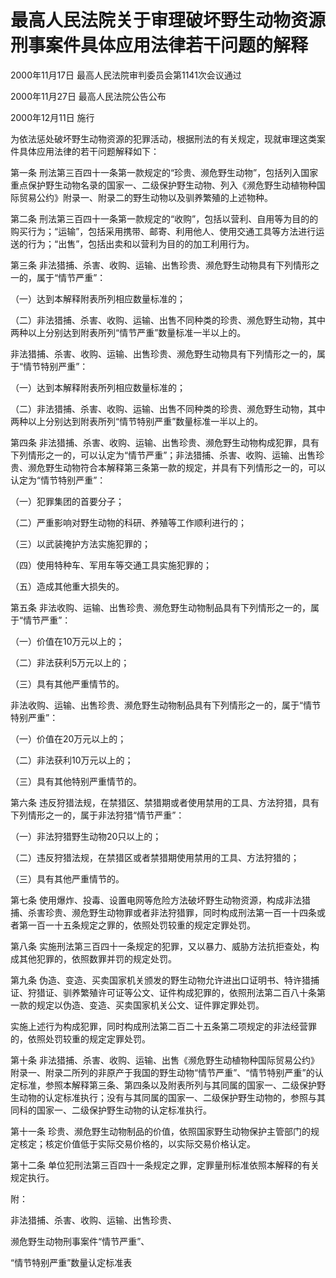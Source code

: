 # 最高人民法院关于审理破坏野生动物资源刑事案件具体应用法律若干问题的解释

2000年11月17日 最高人民法院审判委员会第1141次会议通过

2000年11月27日 最高人民法院公告公布

2000年12月11日 施行

<!-- INFO END -->

为依法惩处破坏野生动物资源的犯罪活动，根据刑法的有关规定，现就审理这类案件具体应用法律的若干问题解释如下：

第一条 刑法第三百四十一条第一款规定的“珍贵、濒危野生动物”，包括列入国家重点保护野生动物名录的国家一、二级保护野生动物、列入《濒危野生动植物种国际贸易公约》附录一、附录二的野生动物以及驯养繁殖的上述物种。

第二条 刑法第三百四十一条第一款规定的“收购”，包括以营利、自用等为目的的购买行为；“运输”，包括采用携带、邮寄、利用他人、使用交通工具等方法进行运送的行为；“出售”，包括出卖和以营利为目的的加工利用行为。

第三条 非法猎捕、杀害、收购、运输、出售珍贵、濒危野生动物具有下列情形之一的，属于“情节严重”：

（一）达到本解释附表所列相应数量标准的；

（二）非法猎捕、杀害、收购、运输、出售不同种类的珍贵、濒危野生动物，其中两种以上分别达到附表所列“情节严重”数量标准一半以上的。

非法猎捕、杀害、收购、运输、出售珍贵、濒危野生动物具有下列情形之一的，属于“情节特别严重”：

（一）达到本解释附表所列相应数量标准的；

（二）非法猎捕、杀害、收购、运输、出售不同种类的珍贵、濒危野生动物，其中两种以上分别达到附表所列“情节特别严重”数量标准一半以上的。

第四条 非法猎捕、杀害、收购、运输、出售珍贵、濒危野生动物构成犯罪，具有下列情形之一的，可以认定为“情节严重”；非法猎捕、杀害、收购、运输、出售珍贵、濒危野生动物符合本解释第三条第一款的规定，并具有下列情形之一的，可以认定为“情节特别严重”：

（一）犯罪集团的首要分子；

（二）严重影响对野生动物的科研、养殖等工作顺利进行的；

（三）以武装掩护方法实施犯罪的；

（四）使用特种车、军用车等交通工具实施犯罪的；

（五）造成其他重大损失的。

第五条 非法收购、运输、出售珍贵、濒危野生动物制品具有下列情形之一的，属于“情节严重”：

（一）价值在10万元以上的；

（二）非法获利5万元以上的；

（三）具有其他严重情节的。

非法收购、运输、出售珍贵、濒危野生动物制品具有下列情形之一的，属于“情节特别严重”：

（一）价值在20万元以上的；

（二）非法获利10万元以上的；

（三）具有其他特别严重情节的。

第六条 违反狩猎法规，在禁猎区、禁猎期或者使用禁用的工具、方法狩猎，具有下列情形之一的，属于非法狩猎“情节严重”：

（一）非法狩猎野生动物20只以上的；

（二）违反狩猎法规，在禁猎区或者禁猎期使用禁用的工具、方法狩猎的；

（三）具有其他严重情节的。

第七条 使用爆炸、投毒、设置电网等危险方法破坏野生动物资源，构成非法猎捕、杀害珍贵、濒危野生动物罪或者非法狩猎罪，同时构成刑法第一百一十四条或者第一百一十五条规定之罪的，依照处罚较重的规定定罪处罚。

第八条 实施刑法第三百四十一条规定的犯罪，又以暴力、威胁方法抗拒查处，构成其他犯罪的，依照数罪并罚的规定处罚。

第九条 伪造、变造、买卖国家机关颁发的野生动物允许进出口证明书、特许猎捕证、狩猎证、驯养繁殖许可证等公文、证件构成犯罪的，依照刑法第二百八十条第一款的规定以伪造、变造、买卖国家机关公文、证件罪定罪处罚。

实施上述行为构成犯罪，同时构成刑法第二百二十五条第二项规定的非法经营罪的，依照处罚较重的规定定罪处罚。

第十条 非法猎捕、杀害、收购、运输、出售《濒危野生动植物种国际贸易公约》附录一、附录二所列的非原产于我国的野生动物“情节严重”、“情节特别严重”的认定标准，参照本解释第三条、第四条以及附表所列与其同属的国家一、二级保护野生动物的认定标准执行；没有与其同属的国家一、二级保护野生动物的，参照与其同科的国家一、二级保护野生动物的认定标准执行。

第十一条 珍贵、濒危野生动物制品的价值，依照国家野生动物保护主管部门的规定核定；核定价值低于实际交易价格的，以实际交易价格认定。

第十二条 单位犯刑法第三百四十一条规定之罪，定罪量刑标准依照本解释的有关规定执行。

附：

非法猎捕、杀害、收购、运输、出售珍贵、

濒危野生动物刑事案件“情节严重”、

“情节特别严重”数量认定标准表